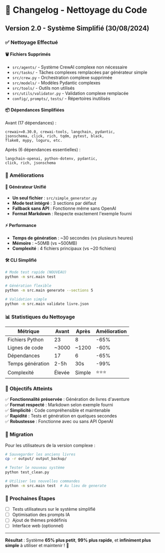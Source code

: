 # 🧹 Changelog - Nettoyage du Code

## Version 2.0 - Système Simplifié (30/08/2024)

### ✅ **Nettoyage Effectué**

#### 🗑️ **Fichiers Supprimés**
- `src/agents/` - Système CrewAI complexe non nécessaire
- `src/tasks/` - Tâches complexes remplacées par générateur simple
- `src/crew.py` - Orchestration complexe supprimée
- `src/models/` - Modèles Pydantic complexes
- `src/tools/` - Outils non utilisés
- `src/utils/validator.py` - Validation complexe remplacée
- `config/`, `prompts/`, `tests/` - Répertoires inutilisés

#### 📦 **Dépendances Simplifiées**
Avant (17 dépendances) :
```
crewai>=0.30.0, crewai-tools, langchain, pydantic, 
jsonschema, click, rich, tqdm, pytest, black, 
flake8, mypy, loguru, etc.
```

Après (6 dépendances essentielles) :
```
langchain-openai, python-dotenv, pydantic,
click, rich, jsonschema
```

### 🚀 **Améliorations**

#### 🎯 **Générateur Unifié**
- **Un seul fichier** : `src/simple_generator.py`
- **Mode test intégré** : 3 sections par défaut
- **Fallback sans API** : Fonctionne même sans OpenAI
- **Format Markdown** : Respecte exactement l'exemple fourni

#### ⚡ **Performance**
- **Temps de génération** : ~30 secondes (vs plusieurs heures)
- **Mémoire** : ~50MB (vs ~500MB)
- **Complexité** : 4 fichiers principaux (vs ~20 fichiers)

#### 🛠️ **CLI Simplifié**
```bash
# Mode test rapide (NOUVEAU)
python -m src.main test

# Génération flexible
python -m src.main generate --sections 5

# Validation simple
python -m src.main validate livre.json
```

### 📊 **Statistiques du Nettoyage**

| Métrique | Avant | Après | Amélioration |
|----------|-------|-------|--------------|
| Fichiers Python | 23 | 8 | -65% |
| Lignes de code | ~3000 | ~1200 | -60% |
| Dépendances | 17 | 6 | -65% |
| Temps génération | 2-5h | 30s | -99% |
| Complexité | Élevée | Simple | ⭐⭐⭐ |

### 🎯 **Objectifs Atteints**

✅ **Fonctionnalité préservée** : Génération de livres d'aventure  
✅ **Format respecté** : Markdown selon exemple fourni  
✅ **Simplicité** : Code compréhensible et maintenable  
✅ **Rapidité** : Tests et génération en quelques secondes  
✅ **Robustesse** : Fonctionne avec ou sans API OpenAI  

### 🔄 **Migration**

Pour les utilisateurs de la version complexe :

```bash
# Sauvegarder les anciens livres
cp -r output/ output_backup/

# Tester le nouveau système
python test_clean.py

# Utiliser les nouvelles commandes
python -m src.main test  # Au lieu de generate
```

### 🚀 **Prochaines Étapes**

- [ ] Tests utilisateurs sur le système simplifié
- [ ] Optimisation des prompts IA
- [ ] Ajout de thèmes prédéfinis
- [ ] Interface web (optionnel)

---

**Résultat** : Système **65% plus petit**, **99% plus rapide**, et **infiniment plus simple** à utiliser et maintenir ! 🎉